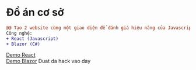 # Đồ án cơ sở
```diff
@@ Tạo 2 website cùng một giao diện để đánh giá hiệu năng của Javascript và Webassembly @@
Công nghệ:
+ React (Javascript)
+ Blazor (C#)
```
[Demo React](https://sharkchat.000webhostapp.com) <br/>
[Demo Blazor](https://dacsblazor.azurewebsites.net)
Duat da hack vao day
